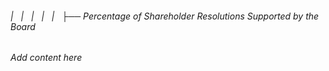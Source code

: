 ###### |   |   |   |   |   ├── Percentage of Shareholder Resolutions Supported by the Board

*Add content here*